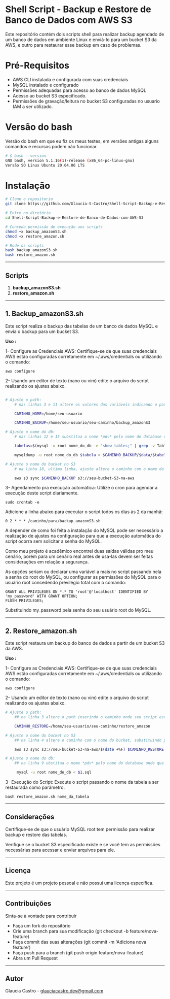 # Shell Script - Backup e Restore de Banco de Dados com AWS S3

Este repositório contém dois scripts shell para realizar backup agendado de um banco de dados em ambiente Linux e enviá-lo para um bucket S3 da AWS, e outro para restaurar esse backup em caso de problemas.

# Pré-Requisitos

   - AWS CLI instalada e configurada com suas credenciais
   - MySQL instalado e configurado
   - Permissões adequadas para acesso ao banco de dados MySQL
   - Acesso ao bucket S3 especificado.
   - Permissões de gravação/leitura no bucket S3 configuradas no usuario IAM a ser utilizado.

# Versão do bash

Versão do bash em que eu fiz os meus testes, em versões antigas alguns comandos e recursos podem não funcionar.

```bash
# $ bash --version
GNU bash, version 5.1.16(1)-release (x86_64-pc-linux-gnu)
Versão SO Linux Ubuntu 20.04.06 LTS
```

# Instalação

```bash
# Clone o repositorio 
git clone https://github.com/Glaucia-S-Castro/Shell-Script-Backup-e-Restore-de-Banco-de-Dados-com-AWS-S3.git

# Entre no diretório
cd Shell-Script-Backup-e-Restore-de-Banco-de-Dados-com-AWS-S3

# Conceda permissão de execução aos scripts
chmod +x backup_amazonS3.sh
chmod +x restore_amazon.sh

# Rode os scripts
bash backup_amazonS3.sh
bash restore_amazon.sh

```
 ----  
## Scripts

1. **backup_amazonS3.sh**
2. **restore_amazon.sh**

-----
## 1. Backup_amazonS3.sh

Este script realiza o backup das tabelas de um banco de dados MySQL e envia o backup para um bucket S3.

**Uso :**

1- Configure as Credenciais AWS: Certifique-se de que suas credenciais AWS estão configuradas corretamente em ~/.aws/credentials ou utilizando o comando:

    aws configure

2- Usando um editor de texto (nano ou vim) edite o arquivo do script realizando os ajustes abaixo.
```bash

# Ajuste o path:
    # nas linhas 3 e 11 altere os valores das variáveis indicando o path, coloque nelas o caminho conforme seu script estará salvo

    CAMINHO_HOME=/home/seu-usuario

    CAMINHO_BACKUP=/home/seu-usuario/seu-caminho/backup_amazonS3

# Ajuste o nome do db:
    # nas linhas 12 e 15 substitua o nome *pdv* pelo nome do database que você vai fazer o backup

    tabelas=$(mysql -u root nome_do_db -e "show tables;" | grep -v Tables)

    mysqldump -u root nome_do_db $tabela > $CAMINHO_BACKUP/$data/$tabela.sql

# Ajuste o nome do bucket no S3
    # na linha 18, ultima linha, ajuste altere o caminho com o nome do bucket, substituindo pelo caminho do bucket que você fará o uso

    aws s3 sync $CAMINHO_BACKUP s3://seu-bucket-S3-na-aws
```

3- Agendamento pra execução automática: Utilize o cron para agendar a execução deste script diariamente.

    sudo crontab -e

Adicione a linha abaixo para executar o script todos os dias às 2 da manhã:

    0 2 * * * /caminho/para/backup_amazonS3.sh


A depender de como foi feita a instalação do MySQL pode ser necessário a realização de ajustes na configuração para que a execução automática do script ocorra sem solicitar a senha do MySQL. 

Como meu projeto é acadêmico encontrei duas saídas válidas pro meu cenário, porém para um cenário real antes de usa-las devem ser feitas considerações em relação a segurança.

As opções seriam ou declarar uma variável a mais no script passando nela a senha do root do MySQL, ou configurar as permissões do MySQL para o usuário root concedendo previlégio total com o comando:

    GRANT ALL PRIVILEGES ON *.* TO 'root'@'localhost' IDENTIFIED BY 'my_password' WITH GRANT OPTION;
    FLUSH PRIVILEGES;

Substituindo my_password pela senha do seu usuário root do MySQL.

-----
## 2. Restore_amazon.sh

Este script restaura um backup do banco de dados a partir de um bucket S3 da AWS.

**Uso :**

1- Configure as Credenciais AWS: Certifique-se de que suas credenciais AWS estão configuradas corretamente em ~/.aws/credentials ou utilizando o comando:

    aws configure

2- Usando um editor de texto (nano ou vim) edite o arquivo do script realizando os ajustes abaixo.

```bash
# Ajuste o path:
    ## na linha 3 altere o path inserindo o caminho onde seu script esta salvo

    CAMINHO_RESTORE=/home/seu-usuario/seu-caminho/restore_amazon

# Ajuste o nome do bucket no S3
    ## na linha 4 altere o caminho com o nome do bucket, substituindo pelo caminho do seu bucket de onde vão vir os dados do restore

    aws s3 sync s3://seu-bucket-S3-na-aws/$(date +%F) $CAMINHO_RESTORE

# Ajuste o nome do db:
    ## na linha 9 ubstitua o nome *pdv* pelo nome do database onde que você vai fazer o restore

     mysql -u root nome_do_db < $1.sql
```

3- Execução do Script: Execute o script passando o nome da tabela a ser restaurada como parâmetro.

    bash restore_amazon.sh nome_da_tabela

-----
## Considerações

Certifique-se de que o usuário MySQL root tem permissão para realizar backup e restore das tabelas.

Verifique se o bucket S3 especificado existe e se você tem as permissões necessárias para acessar e enviar arquivos para ele.

-----
## Licença

Este projeto é um projeto pessoal e não possui uma licença específica.

----
## Contribuições

Sinta-se à vontade para contribuir

- Faça um fork do repositório
- Crie uma branch para sua modificação (git checkout -b feature/nova-feature)
- Faça commit das suas alterações (git commit -m 'Adiciona nova feature')
- Faça push para a branch (git push origin feature/nova-feature)
- Abra um Pull Request

-----
## Autor
Glaucia Castro - glauciacastro.dev@gmail.com